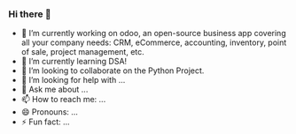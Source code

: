 ### Hi there 👋

- 🔭 I’m currently working on odoo, an open-source business app covering all your company needs: CRM, eCommerce, accounting, inventory, point of sale, project management, etc.
- 🌱 I’m currently learning DSA!
- 👯 I’m looking to collaborate on the Python Project.
- 🤔 I’m looking for help with ...
- 💬 Ask me about ...
- 📫 How to reach me: ...
- 😄 Pronouns: ...
- ⚡ Fun fact: ...
